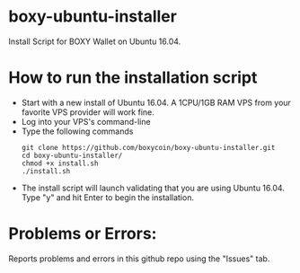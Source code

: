 # boxy-ubuntu-installer
Install Script for BOXY Wallet on Ubuntu 16.04.

# How to run the installation script
* Start with a new install of Ubuntu 16.04. A 1CPU/1GB RAM VPS from your favorite VPS provider will work fine.
* Log into your VPS's command-line
* Type the following commands
   ```
   git clone https://github.com/boxycoin/boxy-ubuntu-installer.git
   cd boxy-ubuntu-installer/
   chmod +x install.sh
   ./install.sh
   ```
* The install script will launch validating that you are using Ubuntu 16.04.  Type "y" and hit Enter to begin the installation.

# Problems or Errors:
Reports problems and errors in this github repo using the "Issues" tab.
